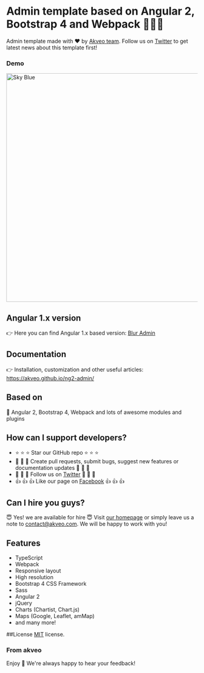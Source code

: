 # Admin template based on Angular 2, Bootstrap 4 and Webpack :clap::clap::clap:

Admin template made with :heart:  by [Akveo team](http://akveo.com/). Follow us on [Twitter](https://twitter.com/akveo_inc) to get latest news about this template first!

### Demo

<a target="_blank" href="http://akveo.com/ng2-admin/"><img src="http://i.imgur.com/QK9AzHj.jpg" width="600" alt="Sky Blue"/></a>

## Angular 1.x version
 :point_right: Here you can find Angular 1.x based version: [Blur Admin](http://akveo.github.io/blur-admin/)
 
## Documentation
:point_right: Installation, customization and other useful articles: https://akveo.github.io/ng2-admin/

## Based on
:rocket: Angular 2, Bootstrap 4, Webpack and lots of awesome modules and plugins

## How can I support developers?
- :star: :star: :star: Star our GitHub repo :star: :star: :star:
- :wrench: :wrench: :wrench: Create pull requests, submit bugs, suggest new features or documentation updates :wrench: :wrench: :wrench:
- :feet: :feet: :feet: Follow us on [Twitter](https://twitter.com/akveo_inc) :feet: :feet: :feet:
- :thumbsup: :thumbsup: :thumbsup: Like our page on [Facebook](https://www.facebook.com/akveo/) :thumbsup: :thumbsup: :thumbsup: 

## Can I hire you guys?
:innocent: Yes! we are available for hire :innocent:  Visit [our homepage](http://akveo.com/) or simply leave us a note to [contact@akveo.com](mailto:contact@akveo.com). We will be happy to work with you!

## Features
* TypeScript
* Webpack
* Responsive layout
* High resolution
* Bootstrap 4 CSS Framework
* Sass
* Angular 2
* jQuery
* Charts (Chartist, Chart.js)
* Maps (Google, Leaflet, amMap)
* and many more!

##License
[MIT](LICENSE.txt) license.

### From akveo

Enjoy :metal:
We're always happy to hear your feedback!

